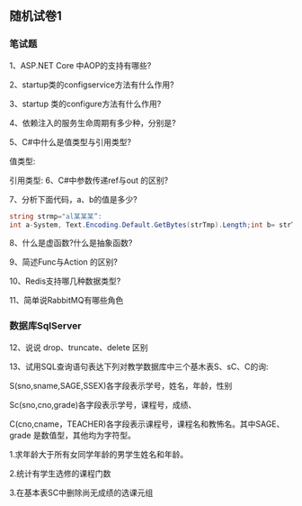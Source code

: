 
## 随机试卷1

### 笔试题
1、ASP.NET Core 中AOP的支持有哪些?

2、startup类的configservice方法有什么作用?

3、startup 类的configure方法有什么作用?

4、依赖注入的服务生命周期有多少种，分别是?

5、C#中什么是值类型与引用类型?

值类型:

引用类型:
6、C#中参数传递ref与out 的区别?

7、分析下面代码，a、b的值是多少?

```csharp
string strmp="al某某某”:
int a-System, Text.Encoding.Default.GetBytes(strTmp).Length;int b= strTmp.Length;
```

8、什么是虚函数?什么是抽象函数?

9、简述Func与Action 的区别?

10、Redis支持哪几种数据类型?

11、简单说RabbitMQ有哪些角色

### 数据库SqlServer

12、说说 drop、truncate、delete 区别


13、试用SQL查询语句表达下列对教学数据库中三个基木表S、sC、C的询:

S(sno,sname,SAGE,SSEX)各字段表示学号，姓名，年龄，性别

Sc(sno,cno,grade)各字段表示学号，课程号，成绩、

C(cno,cname，TEACHER)各字段表示课程号，课程名和教怖名。其中SAGE、grade 是数值型，其他均为字符型。

1.求年龄大于所有女同学年龄的男学生姓名和年龄。

2.统计有学生选修的课程门数

3.在基本表SC中删除尚无成绩的选课元组
